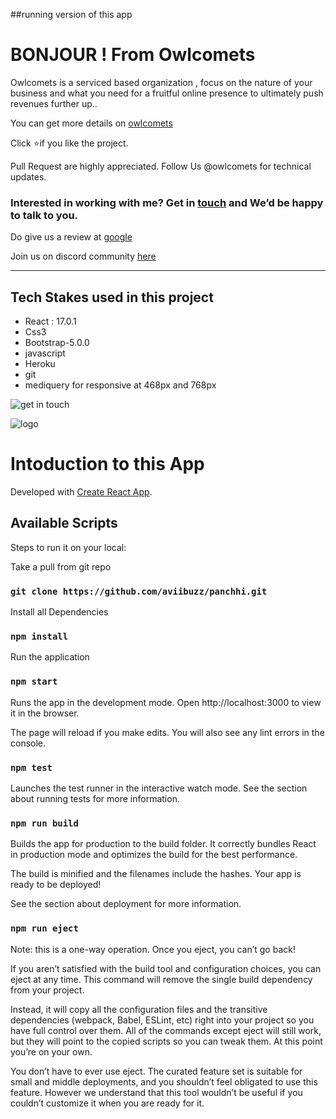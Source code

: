 ##running version of this app 


# BONJOUR ! From Owlcomets
Owlcomets is a serviced based organization , focus on the nature of your business and what you need for a fruitful online presence to ultimately push revenues further up..

You can get more details on [owlcomets](https://owlcomet.herokuapp.com//)

Click ⭐if you like the project.

Pull Request are highly appreciated. Follow Us @owlcomets for technical updates.

### Interested in working with me? Get in [touch](https://docs.google.com/forms/d/e/1FAIpQLSfbICXr0XBAUIqFQD3NVGz-uyLUUrEFb-e9scZ3MRLqnVqwpQ/viewform) and We’d be happy to talk to you.

Do give us a review at [google](https://business.google.com/reviews/l/05497579808041782071)

Join us on 
discord community [here](https://discord.gg/XyfBS944Xx)

 ***
## Tech Stakes used in this project
* React : 17.0.1 
* Css3
* Bootstrap-5.0.0
* javascript 
* Heroku
* git
* mediquery for responsive at 468px and 768px 

![get in touch](https://drive.google.com/file/d/1FyyNZRfiup5W2uqK5v03PbcUpjl-3Z8u/view?usp=sharing)

![logo](https://photos.app.goo.gl/Cf7uNEjSqKkX8B5z7 "owlcomets logo")


# Intoduction to this App

Developed  with [Create React App](https://github.com/facebook/create-react-app).

## Available Scripts

Steps to run it on your local:

Take a pull from git repo 

### `git clone https://github.com/aviibuzz/panchhi.git`

Install all Dependencies

### `npm install`

Run the application 

### `npm start`
Runs the app in the development mode.
Open http://localhost:3000 to view it in the browser.

The page will reload if you make edits.
You will also see any lint errors in the console.


### `npm test`
Launches the test runner in the interactive watch mode.
See the section about running tests for more information.

### `npm run build`
Builds the app for production to the build folder.
It correctly bundles React in production mode and optimizes the build for the best performance.

The build is minified and the filenames include the hashes.
Your app is ready to be deployed!

See the section about deployment for more information.

### `npm run eject`
Note: this is a one-way operation. Once you eject, you can’t go back!

If you aren’t satisfied with the build tool and configuration choices, you can eject at any time. This command will remove the single build dependency from your project.

Instead, it will copy all the configuration files and the transitive dependencies (webpack, Babel, ESLint, etc) right into your project so you have full control over them. All of the commands except eject will still work, but they will point to the copied scripts so you can tweak them. At this point you’re on your own.

You don’t have to ever use eject. The curated feature set is suitable for small and middle deployments, and you shouldn’t feel obligated to use this feature. However we understand that this tool wouldn’t be useful if you couldn’t customize it when you are ready for it.



